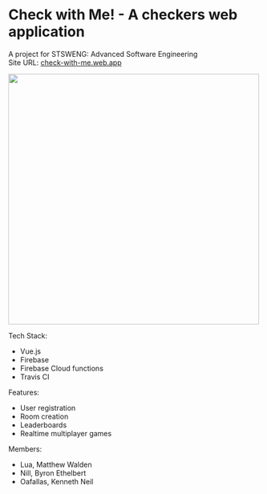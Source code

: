 # Check with Me! - A checkers web application
A project for STSWENG: Advanced Software Engineering <br>
Site URL: [check-with-me.web.app](https://check-with-me.web.app)

<img src="https://user-images.githubusercontent.com/35794323/134029595-2240d943-eba7-40f0-93ea-a99a72265371.PNG" style="width: 500px" />

Tech Stack:
- Vue.js
- Firebase
- Firebase Cloud functions
- Travis CI

Features:
- User registration
- Room creation
- Leaderboards
- Realtime multiplayer games

Members:
- Lua, Matthew Walden
- Nill, Byron Ethelbert
- Oafallas, Kenneth Neil

